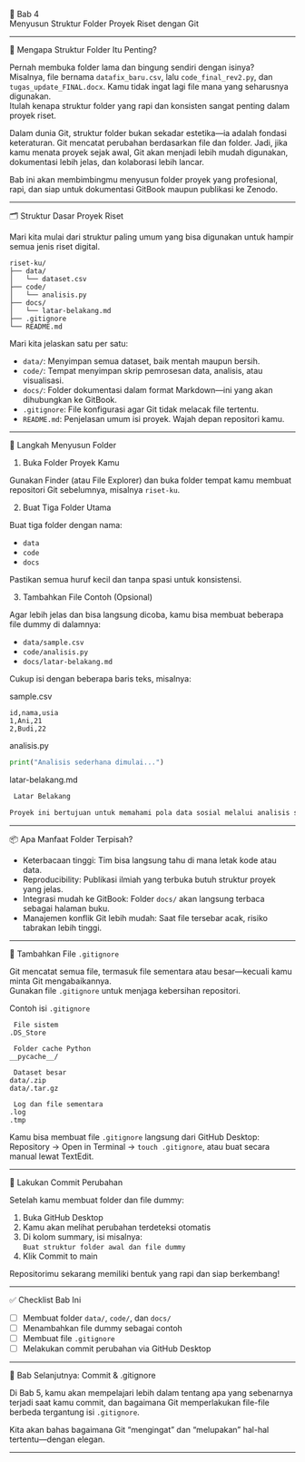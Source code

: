 

 📂 Bab 4  
 Menyusun Struktur Folder Proyek Riset dengan Git

---

 🧩 Mengapa Struktur Folder Itu Penting?

Pernah membuka folder lama dan bingung sendiri dengan isinya?  
Misalnya, file bernama `datafix_baru.csv`, lalu `code_final_rev2.py`, dan `tugas_update_FINAL.docx`. Kamu tidak ingat lagi file mana yang seharusnya digunakan.  
Itulah kenapa struktur folder yang rapi dan konsisten sangat penting dalam proyek riset.

Dalam dunia Git, struktur folder bukan sekadar estetika—ia adalah fondasi keteraturan. Git mencatat perubahan berdasarkan file dan folder. Jadi, jika kamu menata proyek sejak awal, Git akan menjadi lebih mudah digunakan, dokumentasi lebih jelas, dan kolaborasi lebih lancar.

Bab ini akan membimbingmu menyusun folder proyek yang profesional, rapi, dan siap untuk dokumentasi GitBook maupun publikasi ke Zenodo.

---

 🗂️ Struktur Dasar Proyek Riset

Mari kita mulai dari struktur paling umum yang bisa digunakan untuk hampir semua jenis riset digital.

```
riset-ku/
├── data/
│   └── dataset.csv
├── code/
│   └── analisis.py
├── docs/
│   └── latar-belakang.md
├── .gitignore
└── README.md
```

Mari kita jelaskan satu per satu:

- `data/`: Menyimpan semua dataset, baik mentah maupun bersih.
- `code/`: Tempat menyimpan skrip pemrosesan data, analisis, atau visualisasi.
- `docs/`: Folder dokumentasi dalam format Markdown—ini yang akan dihubungkan ke GitBook.
- `.gitignore`: File konfigurasi agar Git tidak melacak file tertentu.
- `README.md`: Penjelasan umum isi proyek. Wajah depan repositori kamu.

---

 🧭 Langkah Menyusun Folder

 1. Buka Folder Proyek Kamu

Gunakan Finder (atau File Explorer) dan buka folder tempat kamu membuat repositori Git sebelumnya, misalnya `riset-ku`.

 2. Buat Tiga Folder Utama

Buat tiga folder dengan nama:

- `data`
- `code`
- `docs`

Pastikan semua huruf kecil dan tanpa spasi untuk konsistensi.

 3. Tambahkan File Contoh (Opsional)

Agar lebih jelas dan bisa langsung dicoba, kamu bisa membuat beberapa file dummy di dalamnya:

- `data/sample.csv`
- `code/analisis.py`
- `docs/latar-belakang.md`

Cukup isi dengan beberapa baris teks, misalnya:

sample.csv
```
id,nama,usia
1,Ani,21
2,Budi,22
```

analisis.py
```python
print("Analisis sederhana dimulai...")
```

latar-belakang.md
```markdown
 Latar Belakang

Proyek ini bertujuan untuk memahami pola data sosial melalui analisis sederhana.
```

---

 📦 Apa Manfaat Folder Terpisah?

- Keterbacaan tinggi: Tim bisa langsung tahu di mana letak kode atau data.
- Reproducibility: Publikasi ilmiah yang terbuka butuh struktur proyek yang jelas.
- Integrasi mudah ke GitBook: Folder `docs/` akan langsung terbaca sebagai halaman buku.
- Manajemen konflik Git lebih mudah: Saat file tersebar acak, risiko tabrakan lebih tinggi.

---

 🧽 Tambahkan File `.gitignore`

Git mencatat semua file, termasuk file sementara atau besar—kecuali kamu minta Git mengabaikannya.  
Gunakan file `.gitignore` untuk menjaga kebersihan repositori.

 Contoh isi `.gitignore`

```
 File sistem
.DS_Store

 Folder cache Python
__pycache__/

 Dataset besar
data/.zip
data/.tar.gz

 Log dan file sementara
.log
.tmp
```

Kamu bisa membuat file `.gitignore` langsung dari GitHub Desktop:  
Repository → Open in Terminal → `touch .gitignore`, atau buat secara manual lewat TextEdit.

---

 📝 Lakukan Commit Perubahan

Setelah kamu membuat folder dan file dummy:

1. Buka GitHub Desktop
2. Kamu akan melihat perubahan terdeteksi otomatis
3. Di kolom summary, isi misalnya:  
   `Buat struktur folder awal dan file dummy`
4. Klik Commit to main

Repositorimu sekarang memiliki bentuk yang rapi dan siap berkembang!

---

 ✅ Checklist Bab Ini

- [ ] Membuat folder `data/`, `code/`, dan `docs/`
- [ ] Menambahkan file dummy sebagai contoh
- [ ] Membuat file `.gitignore`
- [ ] Melakukan commit perubahan via GitHub Desktop

---

 🚀 Bab Selanjutnya: Commit & .gitignore

Di Bab 5, kamu akan mempelajari lebih dalam tentang apa yang sebenarnya terjadi saat kamu commit, dan bagaimana Git memperlakukan file-file berbeda tergantung isi `.gitignore`.

Kita akan bahas bagaimana Git “mengingat” dan “melupakan” hal-hal tertentu—dengan elegan.

---

